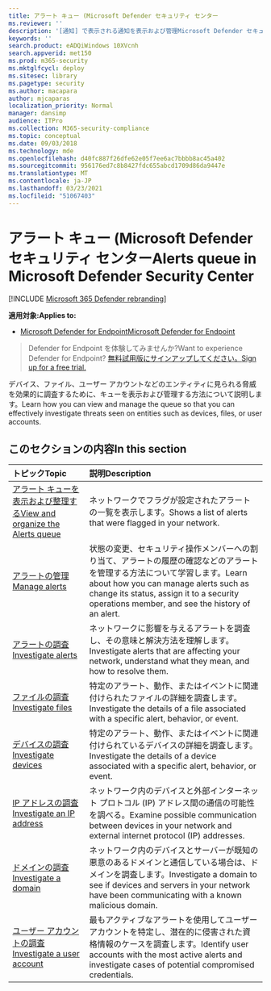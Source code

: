 ```yaml
---
title: アラート キュー (Microsoft Defender セキュリティ センター
ms.reviewer: ''
description: '[通知] で表示される通知を表示および管理Microsoft Defender セキュリティ センター'
keywords: ''
search.product: eADQiWindows 10XVcnh
search.appverid: met150
ms.prod: m365-security
ms.mktglfcycl: deploy
ms.sitesec: library
ms.pagetype: security
ms.author: macapara
author: mjcaparas
localization_priority: Normal
manager: dansimp
audience: ITPro
ms.collection: M365-security-compliance
ms.topic: conceptual
ms.date: 09/03/2018
ms.technology: mde
ms.openlocfilehash: d40fc887f26dfe62e05f7ee6ac7bbbb8ac45a402
ms.sourcegitcommit: 956176ed7c8b8427fdc655abcd1709d86da9447e
ms.translationtype: MT
ms.contentlocale: ja-JP
ms.lasthandoff: 03/23/2021
ms.locfileid: "51067403"
---
```

# <a name="alerts-queue-in-microsoft-defender-security-center"></a><span data-ttu-id="2f526-103">アラート キュー (Microsoft Defender セキュリティ センター</span><span class="sxs-lookup"><span data-stu-id="2f526-103">Alerts queue in Microsoft Defender Security Center</span></span>

[!INCLUDE [Microsoft 365 Defender rebranding](../../includes/microsoft-defender.md)]

<span data-ttu-id="2f526-104">**適用対象:**</span><span class="sxs-lookup"><span data-stu-id="2f526-104">**Applies to:**</span></span>
- [<span data-ttu-id="2f526-105">Microsoft Defender for Endpoint</span><span class="sxs-lookup"><span data-stu-id="2f526-105">Microsoft Defender for Endpoint</span></span>](https://go.microsoft.com/fwlink/p/?linkid=2154037)

> <span data-ttu-id="2f526-106">Defender for Endpoint を体験してみませんか?</span><span class="sxs-lookup"><span data-stu-id="2f526-106">Want to experience Defender for Endpoint?</span></span> [<span data-ttu-id="2f526-107">無料試用版にサインアップしてください。</span><span class="sxs-lookup"><span data-stu-id="2f526-107">Sign up for a free trial.</span></span>](https://www.microsoft.com/microsoft-365/windows/microsoft-defender-atp?ocid=docs-wdatp-exposedapis-abovefoldlink)

<span data-ttu-id="2f526-108">デバイス、ファイル、ユーザー アカウントなどのエンティティに見られる脅威を効果的に調査するために、キューを表示および管理する方法について説明します。</span><span class="sxs-lookup"><span data-stu-id="2f526-108">Learn how you can view and manage the queue so that you can effectively investigate threats seen on entities such as devices, files, or user accounts.</span></span>

## <a name="in-this-section"></a><span data-ttu-id="2f526-109">このセクションの内容</span><span class="sxs-lookup"><span data-stu-id="2f526-109">In this section</span></span>
<span data-ttu-id="2f526-110">トピック</span><span class="sxs-lookup"><span data-stu-id="2f526-110">Topic</span></span> | <span data-ttu-id="2f526-111">説明</span><span class="sxs-lookup"><span data-stu-id="2f526-111">Description</span></span> 
:---|:---
[<span data-ttu-id="2f526-112">アラート キューを表示および整理する</span><span class="sxs-lookup"><span data-stu-id="2f526-112">View and organize the Alerts queue</span></span>](alerts-queue.md) | <span data-ttu-id="2f526-113">ネットワークでフラグが設定されたアラートの一覧を表示します。</span><span class="sxs-lookup"><span data-stu-id="2f526-113">Shows a list of alerts that were flagged in your network.</span></span>
[<span data-ttu-id="2f526-114">アラートの管理</span><span class="sxs-lookup"><span data-stu-id="2f526-114">Manage alerts</span></span>](manage-alerts.md) | <span data-ttu-id="2f526-115">状態の変更、セキュリティ操作メンバーへの割り当て、アラートの履歴の確認などのアラートを管理する方法について学習します。</span><span class="sxs-lookup"><span data-stu-id="2f526-115">Learn about how you can manage alerts such as change its status, assign it to a security operations member, and see the history of an alert.</span></span>
[<span data-ttu-id="2f526-116">アラートの調査</span><span class="sxs-lookup"><span data-stu-id="2f526-116">Investigate alerts</span></span>](investigate-alerts.md)| <span data-ttu-id="2f526-117">ネットワークに影響を与えるアラートを調査し、その意味と解決方法を理解します。</span><span class="sxs-lookup"><span data-stu-id="2f526-117">Investigate alerts that are affecting your network, understand what they mean, and how to resolve them.</span></span>
[<span data-ttu-id="2f526-118">ファイルの調査</span><span class="sxs-lookup"><span data-stu-id="2f526-118">Investigate files</span></span>](investigate-files.md)| <span data-ttu-id="2f526-119">特定のアラート、動作、またはイベントに関連付けられたファイルの詳細を調査します。</span><span class="sxs-lookup"><span data-stu-id="2f526-119">Investigate the details of a file associated with a specific alert, behavior, or event.</span></span> 
[<span data-ttu-id="2f526-120">デバイスの調査</span><span class="sxs-lookup"><span data-stu-id="2f526-120">Investigate devices</span></span>](investigate-machines.md)| <span data-ttu-id="2f526-121">特定のアラート、動作、またはイベントに関連付けられているデバイスの詳細を調査します。</span><span class="sxs-lookup"><span data-stu-id="2f526-121">Investigate the details of a device associated with a specific alert, behavior, or event.</span></span> 
[<span data-ttu-id="2f526-122">IP アドレスの調査</span><span class="sxs-lookup"><span data-stu-id="2f526-122">Investigate an IP address</span></span>](investigate-ip.md) | <span data-ttu-id="2f526-123">ネットワーク内のデバイスと外部インターネット プロトコル (IP) アドレス間の通信の可能性を調べる。</span><span class="sxs-lookup"><span data-stu-id="2f526-123">Examine possible communication between devices in your network and external internet protocol (IP) addresses.</span></span>
[<span data-ttu-id="2f526-124">ドメインの調査</span><span class="sxs-lookup"><span data-stu-id="2f526-124">Investigate a domain</span></span>](investigate-domain.md) | <span data-ttu-id="2f526-125">ネットワーク内のデバイスとサーバーが既知の悪意のあるドメインと通信している場合は、ドメインを調査します。</span><span class="sxs-lookup"><span data-stu-id="2f526-125">Investigate a domain to see if devices and servers in your network have been communicating with a known malicious domain.</span></span> 
[<span data-ttu-id="2f526-126">ユーザー アカウントの調査</span><span class="sxs-lookup"><span data-stu-id="2f526-126">Investigate a user account</span></span>](investigate-user.md) | <span data-ttu-id="2f526-127">最もアクティブなアラートを使用してユーザー アカウントを特定し、潜在的に侵害された資格情報のケースを調査します。</span><span class="sxs-lookup"><span data-stu-id="2f526-127">Identify user accounts with the most active alerts and investigate cases of potential compromised credentials.</span></span>  



